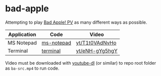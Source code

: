 # bad-apple

Attempting to play [Bad Apple! PV](https://www.youtube.com/watch?v=FtutLA63Cp8) as many different ways as possible.


| Application | Code | Video |
|-------------|------|-------|
| MS Notepad  | [ms-notepad](https://github.com/Boomaa23/bad-apple/tree/master/ms-notepad) | [yt/T1t0VAdNvHo](https://youtu.be/T1t0VAdNvHo) |
| Terminal  | [terminal](https://github.com/Boomaa23/bad-apple/tree/master/terminal) | [yt/eNH-gYg5hgY](https://youtu.be/eNH-gYg5hgY) |

Video must be downloaded with [youtube-dl](https://ytdl-org.github.io/youtube-dl/index.html) (or similar) to repo root folder as `ba-src.mp4` to run code.